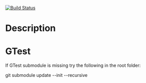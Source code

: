 [![Build Status](https://www.travis-ci.com/emulated-gamer-bois/gameboy-emulator.svg?branch=dev)](https://www.travis-ci.com/emulated-gamer-bois/gameboy-emulator)



# Description



# GTest

If GTest submodule is missing try the following in the root folder:

git submodule update --init --recursive
